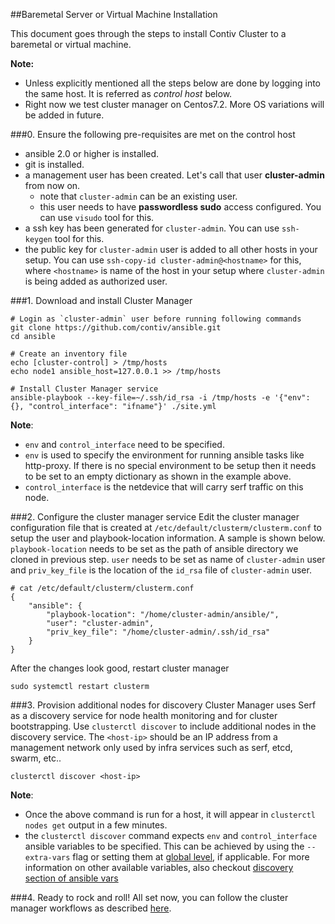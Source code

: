 ##Baremetal Server or Virtual Machine Installation

This document goes through the steps to install Contiv Cluster to a baremetal
or virtual machine.

**Note:**
- Unless explicitly mentioned all the steps below are done by logging into the same host. It is referred as *control host* below.
- Right now we test cluster manager on Centos7.2. More OS variations will be added in future.

###0. Ensure the following pre-requisites are met on the control host
- ansible 2.0 or higher is installed.
- git is installed.
- a management user has been created. Let's call that user **cluster-admin** from now on.
  - note that `cluster-admin` can be an existing user.
  - this user needs to have **passwordless sudo** access configured. You can use `visudo` tool for this.
- a ssh key has been generated for `cluster-admin`. You can use `ssh-keygen` tool for this.
- the public key for `cluster-admin` user is added to all other hosts in your setup. You can use `ssh-copy-id cluster-admin@<hostname>` for this, where `<hostname>` is name of the host in your setup where `cluster-admin` is being added as authorized user.

###1. Download and install Cluster Manager
```
# Login as `cluster-admin` user before running following commands
git clone https://github.com/contiv/ansible.git
cd ansible

# Create an inventory file
echo [cluster-control] > /tmp/hosts
echo node1 ansible_host=127.0.0.1 >> /tmp/hosts

# Install Cluster Manager service
ansible-playbook --key-file=~/.ssh/id_rsa -i /tmp/hosts -e '{"env": {}, "control_interface": "ifname"}' ./site.yml
```

**Note**:
- `env` and `control_interface` need to be specified.
- `env` is used to specify the environment for running ansible tasks like http-proxy. If there is no special environment to be setup then it needs to be set to an empty dictionary as shown in the example above.
- `control_interface` is the netdevice that will carry serf traffic on this node.

###2. Configure the cluster manager service
Edit the cluster manager configuration file that is created at `/etc/default/clusterm/clusterm.conf` to setup the user and playbook-location information. A sample is shown below. `playbook-location` needs to be set as the path of ansible directory we cloned in previous step. `user` needs to be set as name of `cluster-admin` user and `priv_key_file` is the location of the `id_rsa` file of `cluster-admin` user.
```
# cat /etc/default/clusterm/clusterm.conf
{
    "ansible": {
        "playbook-location": "/home/cluster-admin/ansible/",
        "user": "cluster-admin",
        "priv_key_file": "/home/cluster-admin/.ssh/id_rsa"
    }
}
```
After the changes look good, restart cluster manager
```
sudo systemctl restart clusterm
```

###3. Provision additional nodes for discovery
Cluster Manager uses Serf as a discovery service for node health monitoring and for cluster bootstrapping.
Use ```clusterctl discover``` to include additional nodes in the discovery service.
The `<host-ip>` should be an IP address from a management network only used by infra services
such as serf, etcd, swarm, etc..
```
clusterctl discover <host-ip>
```

**Note**:
- Once the above command is run for a host, it will appear in `clusterctl nodes get` output in a few minutes.
- the `clusterctl discover` command expects `env` and `control_interface` ansible variables to be specified. This can be achieved by using the `--extra-vars` flag or setting them at [global level](README.md/#setget-global-variables), if applicable. For more information on other available variables, also checkout [discovery section of ansible vars](ansible_vars.md#serf-based-discovery)

###4. Ready to rock and roll!
All set now, you can follow the cluster manager workflows as described [here](./README.md#get-list-of-discovered-nodes).
